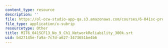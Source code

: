 ```yaml
---
content_type: resource
description: ''
file: https://ol-ocw-studio-app-qa.s3.amazonaws.com/courses/6-041sc-probabilistic-systems-analysis-and-applied-probability-fall-2013/b427145efa9a7c7da6273473651be4b6_MIT6_041SCF13_No_9_Ch1_NetworkReliability_300k.srt
file_type: application/x-subrip
resourcetype: Other
title: MIT6_041SCF13_No_9_Ch1_NetworkReliability_300k.srt
uid: b427145e-fa9a-7c7d-a627-3473651be4b6
---
```

